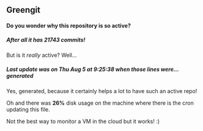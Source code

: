 ## Greengit

#### Do you wonder why this repository is so active?

##### After all it has 21743 commits!

But is it *really* active? Well...

##### Last update was on Thu Aug 5 at 9:25:38 when those lines were... generated

Yes, generated, because it certainly helps a lot to have such an active repo!

Oh and there was **26%** disk usage on the machine
where there is the cron updating this file.

Not the best way to monitor a VM in the cloud but it works! :)
